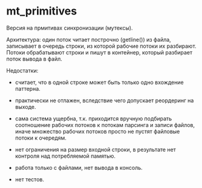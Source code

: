 # mt_primitives
Версия на прмитивах синхронизации (мутексы).

Архитектура: один поток читает построчно (getline()) из файла, записывает в очередь строки, из которой
рабочие потоки их разбирают. Потоки обрабатывают строки и пишут в контейнер, который разбирает поток вывода в файл.

Недостатки: 
- считает, что в одной строке может быть только одно вхождение паттерна.
- практически не отлажен, вследствие чего допускает реордеринг на выходе.
- сама система ущербна, т.к. приходится вручную подбирать соотношение рабочих потоков к потокам парсинга и записи файлов, иначе множество рабочих потоков просто не пустят
  файловые потоки к очередям.
- нет ограничения на размер входной строки, в результате нет контроля над потребляемой памятью.

- работа только с файлами, нет вывода в консоль.
- нет тестов.

  
